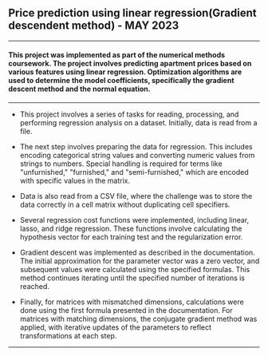 ## Price prediction using linear regression(Gradient descendent method) - MAY 2023
---

#### This project was implemented as part of the numerical methods coursework. The project involves predicting apartment prices based on various features using linear regression. Optimization algorithms are used to determine the model coefficients, specifically the gradient descent method and the normal equation.

---
- This project involves a series of tasks for reading, processing, and performing regression analysis on a dataset. Initially, data is read from a file.

- The next step involves preparing the data for regression. This includes encoding categorical string values and converting numeric values from strings to numbers. Special handling is required for terms like "unfurnished," "furnished," and "semi-furnished," which are encoded with specific values in the matrix.

- Data is also read from a CSV file, where the challenge was to store the data correctly in a cell matrix without duplicating cell specifiers. 

- Several regression cost functions were implemented, including linear, lasso, and ridge regression. These functions involve calculating the hypothesis vector for each training test and the regularization error.

- Gradient descent was implemented as described in the documentation. The initial approximation for the parameter vector was a zero vector, and subsequent values were calculated using the specified formulas. This method continues iterating until the specified number of iterations is reached.

- Finally, for matrices with mismatched dimensions, calculations were done using the first formula presented in the documentation.
For matrices with matching dimensions, the conjugate gradient method was applied, with iterative updates of the parameters to reflect transformations at each step.

---